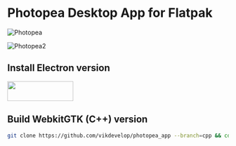 # Photopea Desktop App for Flatpak
![Photopea](https://github.com/vikdevelop/photopea_app/blob/js/screenshots/Photopea_1.png)

![Photopea2](https://github.com/vikdevelop/photopea_app/blob/js/screenshots/Photopea_2.png)

<h2>Install Electron version</h2>
<a href="https://flathub.org/apps/details/com.github.vikdevelop.photopea_app"><img src="https://flathub.org/assets/badges/flathub-badge-en.png" width=150 height=45></a>
<h2>Build WebkitGTK (C++) version</h2>

```bash
git clone https://github.com/vikdevelop/photopea_app --branch=cpp && cd photopea_app && c++ photopea.cpp `pkg-config --cflags --libs gtk+-3.0 webkit2gtk-4.0` -o photopea_app
```
